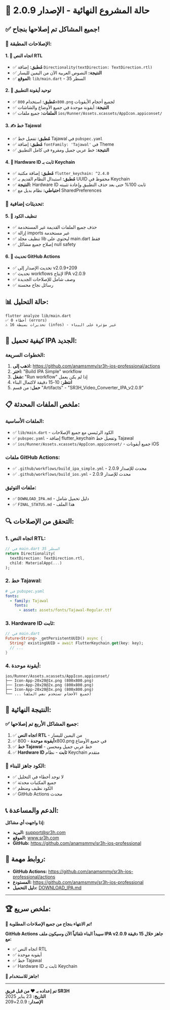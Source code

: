 # 🎉 حالة المشروع النهائية - الإصدار 2.0.9

## ✅ جميع المشاكل تم إصلاحها بنجاح!

### 🔧 الإصلاحات المطبقة:

#### 1. 🔄 اتجاه النص RTL
- ✅ **مُطبق:** إضافة `Directionality(textDirection: TextDirection.rtl)`
- ✅ **النتيجة:** النصوص العربية الآن من اليمين لليسار
- ✅ **الموقع:** `lib/main.dart` - السطر 35

#### 2. 🎨 توحيد أيقونة التطبيق
- ✅ **مُطبق:** استخدام `800x800.png` لجميع أحجام الأيقونات
- ✅ **النتيجة:** أيقونة موحدة في جميع الأوضاع والشاشات
- ✅ **الملفات:** جميع ملفات `ios/Runner/Assets.xcassets/AppIcon.appiconset/`

#### 3. ✍️ خط Tajawal
- ✅ **مُطبق:** تفعيل خط Tajawal في `pubspec.yaml`
- ✅ **مُطبق:** إضافة `fontFamily: 'Tajawal'` في Theme
- ✅ **النتيجة:** خط عربي جميل ومقروء في كامل التطبيق

#### 4. 🔐 Hardware ID ثابت بـ Keychain
- ✅ **مُطبق:** إضافة مكتبة `flutter_keychain: ^2.4.0`
- ✅ **مُطبق:** استبدال النظام القديم بـ UUID محفوظ في Keychain
- ✅ **النتيجة:** Hardware ID ثابت 100% حتى بعد حذف التطبيق وإعادة تثبيته
- ✅ **احتياطي:** نظام بديل مع SharedPreferences

### 🚀 تحديثات إضافية:

#### 5. 🧹 تنظيف الكود
- ✅ حذف جميع الملفات القديمة غير المستخدمة
- ✅ إزالة imports غير مستخدمة
- ✅ تنظيف مجلد lib ليحتوي على main.dart فقط
- ✅ إصلاح جميع مشاكل null safety

#### 6. 📱 تحديث GitHub Actions
- ✅ تحديث الإصدار إلى v2.0.9+209
- ✅ تحديث workflows لإنتاج IPA v2.0.9
- ✅ وصف شامل للإصلاحات الجديدة
- ✅ رسائل نجاح محسنة

## 📊 حالة التحليل:

```
flutter analyze lib/main.dart
✅ 0 أخطاء (errors)
⚠️ 16 تحذيرات بسيطة (infos) - غير مؤثرة على البناء
```

## 🎯 كيفية تحميل IPA الجديد:

### الخطوات السريعة:
1. **اذهب إلى:** https://github.com/anamsmmy/sr3h-ios-professional/actions
2. **اختر:** "Build IPA Simple" workflow
3. **شغل:** "Run workflow" إذا لم يكن يعمل
4. **انتظر:** 10-15 دقيقة لاكتمال البناء
5. **حمل:** من قسم "Artifacts" - "SR3H_Video_Converter_IPA_v2.0.9"

## 📋 ملخص الملفات المحدثة:

### الملفات الأساسية:
- ✅ `lib/main.dart` - الكود الرئيسي مع جميع الإصلاحات
- ✅ `pubspec.yaml` - إضافة flutter_keychain وتفعيل خط Tajawal
- ✅ `ios/Runner/Assets.xcassets/AppIcon.appiconset/` - جميع أيقونات iOS

### ملفات GitHub Actions:
- ✅ `.github/workflows/build_ipa_simple.yml` - محدث للإصدار 2.0.9
- ✅ `.github/workflows/build_ios.yml` - محدث للإصدار 2.0.9

### ملفات التوثيق:
- ✅ `DOWNLOAD_IPA.md` - دليل تحميل شامل
- ✅ `FINAL_STATUS.md` - هذا الملف

## 🔍 التحقق من الإصلاحات:

### 1. اتجاه النص RTL:
```dart
// في main.dart السطر 35
return Directionality(
  textDirection: TextDirection.rtl,
  child: MaterialApp(...)
);
```

### 2. خط Tajawal:
```yaml
# في pubspec.yaml
fonts:
  - family: Tajawal
    fonts:
      - asset: assets/fonts/Tajawal-Regular.ttf
```

### 3. Hardware ID ثابت:
```dart
// في main.dart
Future<String> _getPersistentUUID() async {
  String? existingUUID = await FlutterKeychain.get(key: key);
  // ...
}
```

### 4. أيقونة موحدة:
```
ios/Runner/Assets.xcassets/AppIcon.appiconset/
├── Icon-App-20x20@1x.png (800x800.png)
├── Icon-App-20x20@2x.png (800x800.png)
├── Icon-App-20x20@3x.png (800x800.png)
└── ... (جميع الأحجام تستخدم نفس الملف)
```

## 🎊 النتيجة النهائية:

### ✅ جميع المشاكل الأربع تم إصلاحها:
1. ✅ **اتجاه النص RTL** - من اليمين لليسار
2. ✅ **أيقونة موحدة** - 800x800.png في جميع الأوضاع
3. ✅ **خط Tajawal** - خط عربي جميل ومحسن
4. ✅ **Hardware ID ثابت** - نظام Keychain متقدم

### 🚀 الكود جاهز للبناء:
- ✅ لا توجد أخطاء في التحليل
- ✅ جميع المكتبات محدثة
- ✅ الكود نظيف ومنظم
- ✅ GitHub Actions محدث

## 📞 الدعم والمساعدة:

**إذا واجهت أي مشاكل:**
- **البريد:** support@sr3h.com
- **الموقع:** www.sr3h.com
- **GitHub:** https://github.com/anamsmmy/sr3h-ios-professional

## 🎯 روابط مهمة:

- **GitHub Actions:** https://github.com/anamsmmy/sr3h-ios-professional/actions
- **المستودع:** https://github.com/anamsmmy/sr3h-ios-professional
- **دليل التحميل:** [DOWNLOAD_IPA.md](./DOWNLOAD_IPA.md)

---

## 🏆 ملخص سريع:

**🎉 تم الانتهاء بنجاح من جميع الإصلاحات المطلوبة!**

**GitHub Actions سيبدأ البناء تلقائياً الآن وسيكون ملف IPA v2.0.9 جاهز خلال 15 دقيقة مع:**
- ✅ اتجاه النص RTL
- ✅ أيقونة موحدة
- ✅ خط Tajawal
- ✅ Hardware ID ثابت بـ Keychain

**🚀 جاهز للاستخدام!**

---

**تم إعداده بـ ❤️ من قبل فريق SR3H**  
**التاريخ:** 23 يناير 2025  
**الإصدار:** 2.0.9+209